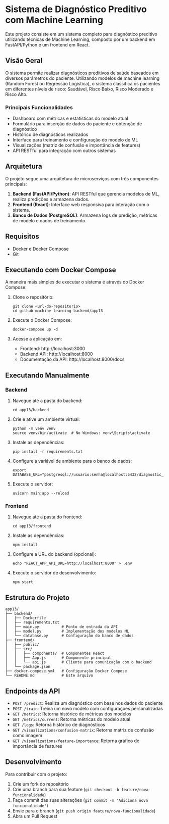 # Sistema de Diagnóstico Preditivo com Machine Learning

Este projeto consiste em um sistema completo para diagnóstico preditivo utilizando técnicas de Machine Learning, composto por um backend em FastAPI/Python e um frontend em React.

## Visão Geral

O sistema permite realizar diagnósticos preditivos de saúde baseados em diversos parâmetros do paciente. Utilizando modelos de machine learning (Random Forest ou Regressão Logística), o sistema classifica os pacientes em diferentes níveis de risco: Saudável, Risco Baixo, Risco Moderado e Risco Alto.

### Principais Funcionalidades

- Dashboard com métricas e estatísticas do modelo atual
- Formulário para inserção de dados do paciente e obtenção de diagnóstico
- Histórico de diagnósticos realizados
- Interface para treinamento e configuração do modelo de ML
- Visualizações (matriz de confusão e importância de features)
- API RESTful para integração com outros sistemas

## Arquitetura

O projeto segue uma arquitetura de microserviços com três componentes principais:

1. **Backend (FastAPI/Python)**: API RESTful que gerencia modelos de ML, realiza predições e armazena dados.
2. **Frontend (React)**: Interface web responsiva para interação com o sistema.
3. **Banco de Dados (PostgreSQL)**: Armazena logs de predição, métricas de modelo e dados de treinamento.

## Requisitos

- Docker e Docker Compose
- Git

## Executando com Docker Compose

A maneira mais simples de executar o sistema é através do Docker Compose:

1. Clone o repositório:
   ```
   git clone <url-do-repositorio>
   cd github-machine-learning-backend/app13
   ```

2. Execute o Docker Compose:
   ```
   docker-compose up -d
   ```

3. Acesse a aplicação em:
   - Frontend: http://localhost:3000
   - Backend API: http://localhost:8000
   - Documentação da API: http://localhost:8000/docs

## Executando Manualmente

### Backend

1. Navegue até a pasta do backend:
   ```
   cd app13/backend
   ```

2. Crie e ative um ambiente virtual:
   ```
   python -m venv venv
   source venv/bin/activate  # No Windows: venv\Scripts\activate
   ```

3. Instale as dependências:
   ```
   pip install -r requirements.txt
   ```

4. Configure a variável de ambiente para o banco de dados:
   ```
   export DATABASE_URL="postgresql://usuario:senha@localhost:5432/diagnostic_system_db"
   ```

5. Execute o servidor:
   ```
   uvicorn main:app --reload
   ```

### Frontend

1. Navegue até a pasta do frontend:
   ```
   cd app13/frontend
   ```

2. Instale as dependências:
   ```
   npm install
   ```

3. Configure a URL do backend (opcional):
   ```
   echo "REACT_APP_API_URL=http://localhost:8000" > .env
   ```

4. Execute o servidor de desenvolvimento:
   ```
   npm start
   ```

## Estrutura do Projeto

```
app13/
├── backend/
│   ├── Dockerfile
│   ├── requirements.txt
│   ├── main.py          # Ponto de entrada da API
│   ├── model.py         # Implementação dos modelos ML
│   └── database.py      # Configuração do banco de dados
├── frontend/
│   ├── public/
│   ├── src/
│   │   ├── components/  # Componentes React
│   │   ├── App.js       # Componente principal
│   │   └── api.js       # Cliente para comunicação com o backend
│   └── package.json
├── docker-compose.yml   # Configuração Docker Compose
└── README.md            # Este arquivo
```

## Endpoints da API

- `POST /predict`: Realiza um diagnóstico com base nos dados do paciente
- `POST /train`: Treina um novo modelo com configurações personalizadas
- `GET /metrics`: Retorna histórico de métricas dos modelos
- `GET /metrics/current`: Retorna métricas do modelo atual
- `GET /logs`: Retorna histórico de diagnósticos
- `GET /visualizations/confusion-matrix`: Retorna matriz de confusão como imagem
- `GET /visualizations/feature-importance`: Retorna gráfico de importância de features

## Desenvolvimento

Para contribuir com o projeto:

1. Crie um fork do repositório
2. Crie uma branch para sua feature (`git checkout -b feature/nova-funcionalidade`)
3. Faça commit das suas alterações (`git commit -m 'Adiciona nova funcionalidade'`)
4. Envie para o branch (`git push origin feature/nova-funcionalidade`)
5. Abra um Pull Request 